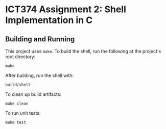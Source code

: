 # ICT374 Assignment 2: Shell Implementation in C

## Building and Running

This project uses `make`. To build the shell, run the following at the project's root directory:

```
make
```

After building, run the shell with:

```
build/shell
```

To clean up build artifacts:

```
make clean
```

To run unit tests:

```
make test
```
